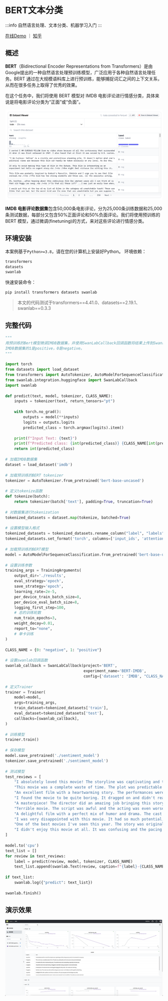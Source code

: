 # BERT文本分类

:::info
自然语言处理、文本分类、机器学习入门
:::

[在线Demo](https://swanlab.cn/@ZeyiLin/BERT/charts) ｜ [知乎](https://zhuanlan.zhihu.com/p/699441531)



## 概述


**BERT**（Bidirectional Encoder Representations from Transformers）是由Google提出的一种自然语言处理预训练模型，广泛应用于各种自然语言处理任务。BERT 通过在大规模语料库上进行预训练，能够捕捉词汇之间的上下文关系，从而在很多任务上取得了优秀的效果。

在这个任务中，我们将使用 BERT 模型对 IMDB 电影评论进行情感分类，具体来说是将电影评论分类为“正面”或“负面”。

![IMDB](/assets/example-bert-1.png)

**IMDB 电影评论数据集**包含50,000条电影评论，分为25,000条训练数据和25,000条测试数据，每部分又包含50%正面评论和50%负面评论。我们将使用预训练的 BERT 模型，通过微调(finetuning)的方式，来对这些评论进行情感分类。

## 环境安装

本案例基于`Python>=3.8`，请在您的计算机上安装好Python。 环境依赖：

```txt
transformers
datasets
swanlab
```

快速安装命令：

```bash
pip install transformers datasets swanlab
```

> 本文的代码测试于transformers==4.41.0、datasets==2.19.1、swanlab==0.3.3

## 完整代码

```python
"""
用预训练的Bert模型微调IMDB数据集，并使用SwanLabCallback回调函数将结果上传到SwanLab。
IMDB数据集的1是positive，0是negative。
"""

import torch
from datasets import load_dataset
from transformers import AutoTokenizer, AutoModelForSequenceClassification, Trainer, TrainingArguments
from swanlab.integration.huggingface import SwanLabCallback
import swanlab

def predict(text, model, tokenizer, CLASS_NAME):
    inputs = tokenizer(text, return_tensors="pt")

    with torch.no_grad():
        outputs = model(**inputs)
        logits = outputs.logits
        predicted_class = torch.argmax(logits).item()

    print(f"Input Text: {text}")
    print(f"Predicted class: {int(predicted_class)} {CLASS_NAME[int(predicted_class)]}")
    return int(predicted_class)

# 加载IMDB数据集
dataset = load_dataset('imdb')

# 加载预训练的BERT tokenizer
tokenizer = AutoTokenizer.from_pretrained('bert-base-uncased')

# 定义tokenize函数
def tokenize(batch):
    return tokenizer(batch['text'], padding=True, truncation=True)

# 对数据集进行tokenization
tokenized_datasets = dataset.map(tokenize, batched=True)

# 设置模型输入格式
tokenized_datasets = tokenized_datasets.rename_column("label", "labels")
tokenized_datasets.set_format('torch', columns=['input_ids', 'attention_mask', 'labels'])

# 加载预训练的BERT模型
model = AutoModelForSequenceClassification.from_pretrained('bert-base-uncased', num_labels=2)

# 设置训练参数
training_args = TrainingArguments(
    output_dir='./results',
    eval_strategy='epoch',
    save_strategy='epoch',
    learning_rate=2e-5,
    per_device_train_batch_size=8,
    per_device_eval_batch_size=8,
    logging_first_step=100,
    # 总的训练轮数
    num_train_epochs=3,
    weight_decay=0.01,
    report_to="none",
    # 单卡训练
)

CLASS_NAME = {0: "negative", 1: "positive"}

# 设置swanlab回调函数
swanlab_callback = SwanLabCallback(project='BERT',
                                   experiment_name='BERT-IMDB',
                                   config={'dataset': 'IMDB', "CLASS_NAME": CLASS_NAME})

# 定义Trainer
trainer = Trainer(
    model=model,
    args=training_args,
    train_dataset=tokenized_datasets['train'],
    eval_dataset=tokenized_datasets['test'],
    callbacks=[swanlab_callback],
)

# 训练模型
trainer.train()

# 保存模型
model.save_pretrained('./sentiment_model')
tokenizer.save_pretrained('./sentiment_model')

# 测试模型
test_reviews = [
    "I absolutely loved this movie! The storyline was captivating and the acting was top-notch. A must-watch for everyone.",
    "This movie was a complete waste of time. The plot was predictable and the characters were poorly developed.",
    "An excellent film with a heartwarming story. The performances were outstanding, especially the lead actor.",
    "I found the movie to be quite boring. It dragged on and didn't really go anywhere. Not recommended.",
    "A masterpiece! The director did an amazing job bringing this story to life. The visuals were stunning.",
    "Terrible movie. The script was awful and the acting was even worse. I can't believe I sat through the whole thing.",
    "A delightful film with a perfect mix of humor and drama. The cast was great and the dialogue was witty.",
    "I was very disappointed with this movie. It had so much potential, but it just fell flat. The ending was particularly bad.",
    "One of the best movies I've seen this year. The story was original and the performances were incredibly moving.",
    "I didn't enjoy this movie at all. It was confusing and the pacing was off. Definitely not worth watching."
]

model.to('cpu')
text_list = []
for review in test_reviews:
    label = predict(review, model, tokenizer, CLASS_NAME)
    text_list.append(swanlab.Text(review, caption=f"{label}-{CLASS_NAME[label]}"))

if text_list:
    swanlab.log({"predict": text_list})

swanlab.finish()
```

## 演示效果

![](/assets/example-bert-2.png)